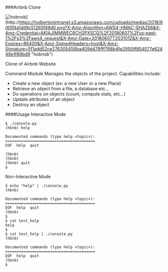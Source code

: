###Airbnb Clone

![hobnob](https://holbertonintranet.s3.amazonaws.com/uploads/medias/2018/6/65f4a1dd9c51265f49d0.png?X-Amz-Algorithm=AWS4-HMAC-SHA256&X-Amz-Credential=AKIAJIMMWEC6CH2PXSCQ%2F20180607%2Fus-east-1%2Fs3%2Faws4_request&X-Amz-Date=20180607T203101Z&X-Amz-Expires=86400&X-Amz-SignedHeaders=host&X-Amz-Signature=5f1add52ce276305456ba409d476fff768b4fe2950ff854577e62449e1f89bd9 "hobnob")](http://https://holbertonintranet.s3.amazonaws.com/uploads/medias/2018/6/65f4a1dd9c51265f49d0.png?X-Amz-Algorithm=AWS4-HMAC-SHA256&X-Amz-Credential=AKIAJIMMWEC6CH2PXSCQ%2F20180607%2Fus-east-1%2Fs3%2Faws4_request&X-Amz-Date=20180607T203101Z&X-Amz-Expires=86400&X-Amz-SignedHeaders=host&X-Amz-Signature=5f1add52ce276305456ba409d476fff768b4fe2950ff854577e62449e1f89bd9 "hobnob")


Clone of Airbnb Website

Command Module 
Manages the objects of the project. Capabilities include:

- Create a new object (ex: a new User or a new Place)
- Retrieve an object from a file, a database etc…
- Do operations on objects (count, compute stats, etc…)
- Update attributes of an object
- Destroy an object

####Usage
Interactive Mode
```
$ ./console.py
(hbnb) help

Documented commands (type help <topic>):
========================================
EOF  help  quit

(hbnb) 
(hbnb) 
(hbnb) quit
$
```
Non-Interactive Mode
```
$ echo "help" | ./console.py
(hbnb)

Documented commands (type help <topic>):
========================================
EOF  help  quit
(hbnb) 
$
$ cat test_help
help
$
$ cat test_help | ./console.py
(hbnb)

Documented commands (type help <topic>):
========================================
EOF  help  quit
(hbnb) 
$
```